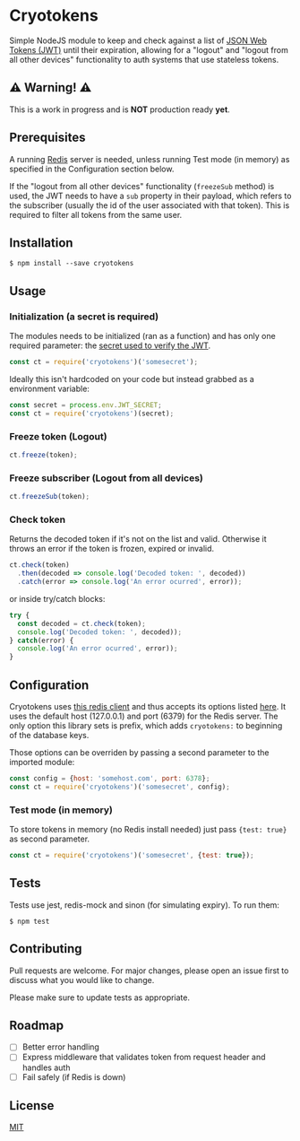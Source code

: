 # Cryotokens
Simple NodeJS module to keep and check against a list of [JSON Web Tokens (JWT)](https://jwt.io/) until their expiration, allowing for a "logout" and "logout from all other devices" functionality to auth systems that use stateless tokens.

## ⚠️ Warning! ⚠️ 
This is a work in progress and is **NOT** production ready __yet__.

## Prerequisites
A running [Redis](https://redis.io/) server is needed, unless running Test mode (in memory) as specified in the Configuration section below.

If the "logout from all other devices" functionality (`freezeSub` method) is used, the JWT needs to have a `sub` property in their payload, which refers to the subscriber (usually the id of the user associated with that token). This is required to filter all tokens from the same user.

## Installation
```
$ npm install --save cryotokens
```

## Usage

### Initialization (a secret is required)
The modules needs to be initialized (ran as a function) and has only one required parameter: the [secret used to verify the JWT](https://github.com/auth0/node-jsonwebtoken#jwtverifytoken-secretorpublickey-options-callback).
```javascript
const ct = require('cryotokens')('somesecret');
```
Ideally this isn't hardcoded on your code but instead grabbed as a environment variable:
```javascript
const secret = process.env.JWT_SECRET;
const ct = require('cryotokens')(secret);
```

### Freeze token (Logout)
```javascript
ct.freeze(token);
```

### Freeze subscriber (Logout from all devices)
```javascript
ct.freezeSub(token);
```

### Check token
Returns the decoded token if it's not on the list and valid. Otherwise it throws an error if the token is frozen, expired or invalid.
```javascript
ct.check(token)
  .then(decoded => console.log('Decoded token: ', decoded))
  .catch(error => console.log('An error ocurred', error));
```
or inside try/catch blocks:
```javascript
try {
  const decoded = ct.check(token);
  console.log('Decoded token: ', decoded));
} catch(error) {
  console.log('An error ocurred', error));
}

```

## Configuration
Cryotokens uses [this redis client](https://github.com/NodeRedis/node_redis) and thus accepts its options listed [here](https://github.com/NodeRedis/node_redis#rediscreateclient). It uses the default host (127.0.0.1) and port (6379) for the Redis server. The only option this library sets is prefix, which adds `cryotokens:` to beginning of the database keys. 

Those options can be overriden by passing a second parameter to the imported module:
```javascript
const config = {host: 'somehost.com', port: 6378};
const ct = require('cryotokens')('somesecret', config);
```

### Test mode (in memory)
To store tokens in memory (no Redis install needed) just pass `{test: true}` as second parameter.
```javascript
const ct = require('cryotokens')('somesecret', {test: true});
```

## Tests
Tests use jest, redis-mock and sinon (for simulating expiry). To run them:
```
$ npm test
```

## Contributing
Pull requests are welcome. For major changes, please open an issue first to discuss what you would like to change.

Please make sure to update tests as appropriate.

## Roadmap
- [ ] Better error handling
- [ ] Express middleware that validates token from request header and handles auth
- [ ] Fail safely (if Redis is down)

## License
[MIT](https://choosealicense.com/licenses/mit/)
